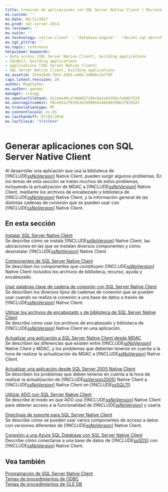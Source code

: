 ```yaml
---
title: Creación de aplicaciones con SQL Server Native Client | Microsoft Docs
ms.custom: ''
ms.date: 06/13/2017
ms.prod: sql-server-2014
ms.reviewer: ''
ms.suite: ''
ms.technology: native-client  - "database-engine" - "docset-sql-devref"
ms.tgt_pltfrm: ''
ms.topic: reference
helpviewer_keywords:
- data access [SQL Server Native Client], building applications
- SQLNCLI, building applications
- applications [SQL Server Native Client]
- SQL Server Native Client, building applications
ms.assetid: 254a2b48-f0e3-43b5-a48d-3d666c2a779f
caps.latest.revision: 20
author: MightyPen
ms.author: genemi
manager: craigg
ms.openlocfilehash: 411e4e40caf4b6827296cbe1e8295be7e68b7529
ms.sourcegitcommit: f8ce92a2f935616339965d140e00298b1f8355d7
ms.translationtype: MT
ms.contentlocale: es-ES
ms.lasthandoff: 07/03/2018
ms.locfileid: "37415644"
---
```

# <a name="building-applications-with-sql-server-native-client"></a>Generar aplicaciones con SQL Server Native Client
  Al desarrollar una aplicación que usa la biblioteca de [!INCLUDE[ssNoVersion](../../../includes/ssnoversion-md.md)] Native Client, pueden surgir algunos problemas. En los temas de esta sección se tratan muchos de estos problemas, incluyendo la actualización de MDAC a [!INCLUDE[ssNoVersion](../../../includes/ssnoversion-md.md)] Native Client, mediante los archivos de encabezado y biblioteca de [!INCLUDE[ssNoVersion](../../../includes/ssnoversion-md.md)] Native Client, y la información general de las distintas cadenas de conexión que se pueden usar con [!INCLUDE[ssNoVersion](../../../includes/ssnoversion-md.md)] Native Client.  
  
## <a name="in-this-section"></a>En esta sección  
 [Instalar SQL Server Native Client](installing-sql-server-native-client.md)  
 Se describe cómo se instala [!INCLUDE[ssNoVersion](../../../includes/ssnoversion-md.md)] Native Client, las ubicaciones en las que se instalan diversos componentes y cómo desinstalar [!INCLUDE[ssNoVersion](../../../includes/ssnoversion-md.md)] Native Client.  
  
 [Componentes de SQL Server Native Client](components-of-sql-server-native-client.md)  
 Se describen los componentes que constituyen [!INCLUDE[ssNoVersion](../../../includes/ssnoversion-md.md)] Native Client incluidos los archivos de biblioteca, recurso, ayuda y encabezado.  
  
 [Usar palabras clave de cadena de conexión con SQL Server Native Client](using-connection-string-keywords-with-sql-server-native-client.md)  
 Se describen los diversos tipos de cadenas de conexión que se pueden usar cuando se realiza la conexión a una base de datos a través de [!INCLUDE[ssNoVersion](../../../includes/ssnoversion-md.md)] Native Client.  
  
 [Utilizar los archivos de encabezado y de biblioteca de SQL Server Native Client](using-the-sql-server-native-client-header-and-library-files.md)  
 Se describe cómo usar los archivos de encabezado y biblioteca de [!INCLUDE[ssNoVersion](../../../includes/ssnoversion-md.md)] Native Client en una aplicación.  
  
 [Actualizar una aplicación a SQL Server Native Client desde MDAC](updating-an-application-to-sql-server-native-client-from-mdac.md)  
 Se describen las diferencias que existen entre [!INCLUDE[ssNoVersion](../../../includes/ssnoversion-md.md)] Native Client y MDAC, y los problemas que deberían tenerse en cuenta a la hora de realizar la actualización de MDAC a [!INCLUDE[ssNoVersion](../../../includes/ssnoversion-md.md)] Native Client.  
  
 [Actualizar una aplicación desde SQL Server 2005 Native Client](updating-an-application-from-sql-server-2005-native-client.md)  
 Se describen los problemas que deben tenerse en cuenta a la hora de realizar la actualización de [!INCLUDE[ssVersion2005](../../../includes/ssversion2005-md.md)] Native Client a [!INCLUDE[ssNoVersion](../../../includes/ssnoversion-md.md)] Native Client en [!INCLUDE[ssSQL11](../../../includes/sssql11-md.md)].  
  
 [Utilizar ADO con SQL Server Native Client](using-ado-with-sql-server-native-client.md)  
 Se describe el modo en que ADO usa [!INCLUDE[ssNoVersion](../../../includes/ssnoversion-md.md)] Native Client para obtener acceso a la funcionalidad de [!INCLUDE[ssNoVersion](../../../includes/ssnoversion-md.md)] y usarla.  
  
 [Directivas de soporte para SQL Server Native Client](support-policies-for-sql-server-native-client.md)  
 Se describe cómo se pueden usar varios componentes de acceso a datos con versiones diferentes de [!INCLUDE[ssNoVersion](../../../includes/ssnoversion-md.md)] Native Client.  
  
 [Conexión a una Azure SQL Database con SQL Server Native Client](connecting-to-a-windows-azure-sql-database-using-sql-server-native-client.md)  
 Describe cómo conectarse a una base de datos de [!INCLUDE[ssSDS](../../../includes/sssds-md.md)] con [!INCLUDE[ssNoVersion](../../../includes/ssnoversion-md.md)] Native Client.  
  
## <a name="see-also"></a>Vea también  
 [Programación de SQL Server Native Client](../sql-server-native-client-programming.md)   
 [Temas de procedimientos de ODBC](../../native-client-odbc-how-to/odbc-how-to-topics.md)   
 [Temas de procedimientos de OLE DB](../../native-client-ole-db-how-to/ole-db-how-to-topics.md)  
  
  
